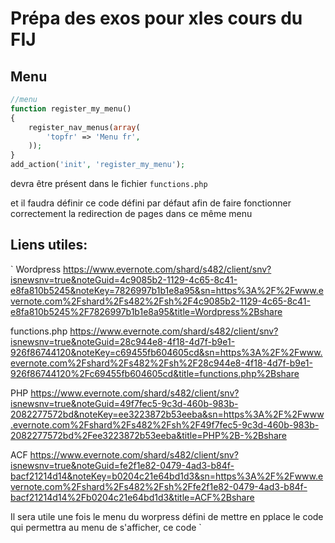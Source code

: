 # Prépa des exos pour xles cours du FIJ

## Menu

```php
//menu
function register_my_menu()
{
    register_nav_menus(array(
        'topfr' => 'Menu fr',
    ));
}
add_action('init', 'register_my_menu');
```

devra être présent dans le fichier `functions.php`

et il faudra définir ce code défini par défaut afin de faire fonctionner correctement la redirection de pages dans ce même menu

## Liens utiles:

`
Wordpress
https://www.evernote.com/shard/s482/client/snv?isnewsnv=true&noteGuid=4c9085b2-1129-4c65-8c41-e8fa810b5245&noteKey=7826997b1b1e8a95&sn=https%3A%2F%2Fwww.evernote.com%2Fshard%2Fs482%2Fsh%2F4c9085b2-1129-4c65-8c41-e8fa810b5245%2F7826997b1b1e8a95&title=Wordpress%2Bshare

functions.php
https://www.evernote.com/shard/s482/client/snv?isnewsnv=true&noteGuid=28c944e8-4f18-4d7f-b9e1-926f86744120&noteKey=c69455fb604605cd&sn=https%3A%2F%2Fwww.evernote.com%2Fshard%2Fs482%2Fsh%2F28c944e8-4f18-4d7f-b9e1-926f86744120%2Fc69455fb604605cd&title=functions.php%2Bshare

PHP
https://www.evernote.com/shard/s482/client/snv?isnewsnv=true&noteGuid=49f7fec5-9c3d-460b-983b-2082277572bd&noteKey=ee3223872b53eeba&sn=https%3A%2F%2Fwww.evernote.com%2Fshard%2Fs482%2Fsh%2F49f7fec5-9c3d-460b-983b-2082277572bd%2Fee3223872b53eeba&title=PHP%2B-%2Bshare

ACF
https://www.evernote.com/shard/s482/client/snv?isnewsnv=true&noteGuid=fe2f1e82-0479-4ad3-b84f-bacf21214d14&noteKey=b0204c21e64bd1d3&sn=https%3A%2F%2Fwww.evernote.com%2Fshard%2Fs482%2Fsh%2Ffe2f1e82-0479-4ad3-b84f-bacf21214d14%2Fb0204c21e64bd1d3&title=ACF%2Bshare

Il sera utile une fois le menu du worpress défini de mettre en pplace le code
qui permettra au menu de s'afficher, ce code
`
